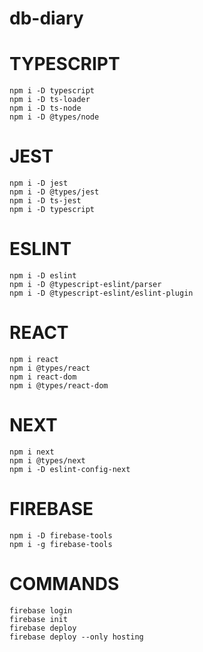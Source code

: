 # db-diary

# TYPESCRIPT

```
npm i -D typescript
npm i -D ts-loader
npm i -D ts-node
npm i -D @types/node

```

# JEST

```
npm i -D jest
npm i -D @types/jest
npm i -D ts-jest
npm i -D typescript
```

# ESLINT

```
npm i -D eslint
npm i -D @typescript-eslint/parser
npm i -D @typescript-eslint/eslint-plugin

```

# REACT

```
npm i react
npm i @types/react
npm i react-dom
npm i @types/react-dom
```

# NEXT

```
npm i next
npm i @types/next
npm i -D eslint-config-next

```

# FIREBASE

```
npm i -D firebase-tools
npm i -g firebase-tools
```

# COMMANDS

```
firebase login
firebase init
firebase deploy
firebase deploy --only hosting
```

